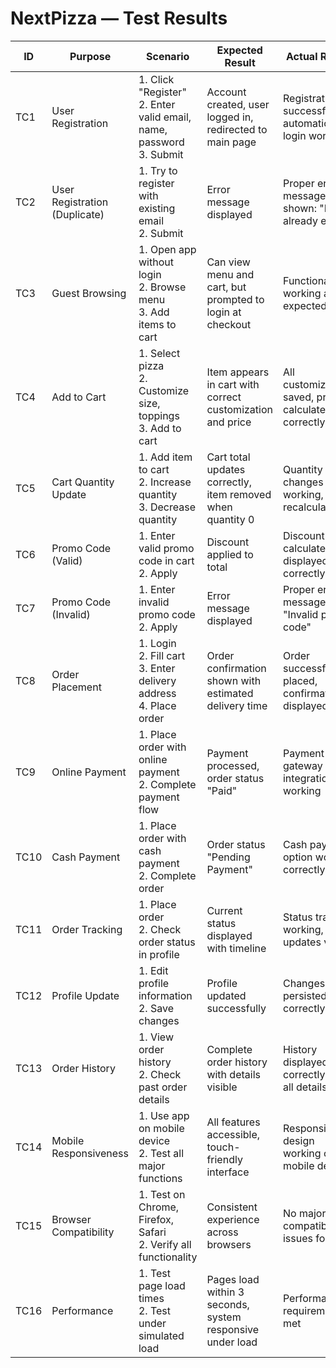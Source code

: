 # NextPizza — Test Results

| ID  | Purpose | Scenario | Expected Result | Actual Result | Pass/Fail |
|-----|---------|----------|-----------------|---------------|-----------|
| TC1 | User Registration | 1. Click "Register"<br>2. Enter valid email, name, password<br>3. Submit | Account created, user logged in, redirected to main page | Registration successful, automatic login working | ✅ Pass |
| TC2 | User Registration (Duplicate) | 1. Try to register with existing email<br>2. Submit | Error message displayed | Proper error message shown: "Email already exists" | ✅ Pass |
| TC3 | Guest Browsing | 1. Open app without login<br>2. Browse menu<br>3. Add items to cart | Can view menu and cart, but prompted to login at checkout | Functionality working as expected | ✅ Pass |
| TC4 | Add to Cart | 1. Select pizza<br>2. Customize size, toppings<br>3. Add to cart | Item appears in cart with correct customization and price | All customizations saved, price calculated correctly | ✅ Pass |
| TC5 | Cart Quantity Update | 1. Add item to cart<br>2. Increase quantity<br>3. Decrease quantity | Cart total updates correctly, item removed when quantity 0 | Quantity changes working, total recalculated | ✅ Pass |
| TC6 | Promo Code (Valid) | 1. Enter valid promo code in cart<br>2. Apply | Discount applied to total | Discount calculated and displayed correctly | ✅ Pass |
| TC7 | Promo Code (Invalid) | 1. Enter invalid promo code<br>2. Apply | Error message displayed | Proper error message: "Invalid promo code" | ✅ Pass |
| TC8 | Order Placement | 1. Login<br>2. Fill cart<br>3. Enter delivery address<br>4. Place order | Order confirmation shown with estimated delivery time | Order successfully placed, confirmation displayed | ✅ Pass |
| TC9 | Online Payment | 1. Place order with online payment<br>2. Complete payment flow | Payment processed, order status "Paid" | Payment gateway integration working | ✅ Pass |
| TC10 | Cash Payment | 1. Place order with cash payment<br>2. Complete order | Order status "Pending Payment" | Cash payment option working correctly | ✅ Pass |
| TC11 | Order Tracking | 1. Place order<br>2. Check order status in profile | Current status displayed with timeline | Status tracking working, updates visible | ✅ Pass |
| TC12 | Profile Update | 1. Edit profile information<br>2. Save changes | Profile updated successfully | Changes persisted correctly | ✅ Pass |
| TC13 | Order History | 1. View order history<br>2. Check past order details | Complete order history with details visible | History displayed correctly with all details | ✅ Pass |
| TC14 | Mobile Responsiveness | 1. Use app on mobile device<br>2. Test all major functions | All features accessible, touch-friendly interface | Responsive design working on mobile devices | ✅ Pass |
| TC15 | Browser Compatibility | 1. Test on Chrome, Firefox, Safari<br>2. Verify all functionality | Consistent experience across browsers | No major compatibility issues found | ✅ Pass |
| TC16 | Performance | 1. Test page load times<br>2. Test under simulated load | Pages load within 3 seconds, system responsive under load | Performance requirements met | ✅ Pass |
